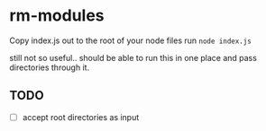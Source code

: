 # rm-modules

Copy index.js out to the root of your node files run `node index.js`

still not so useful.. should be able to run this in one place and pass directories through it.

## TODO

- [ ] accept root directories as input
